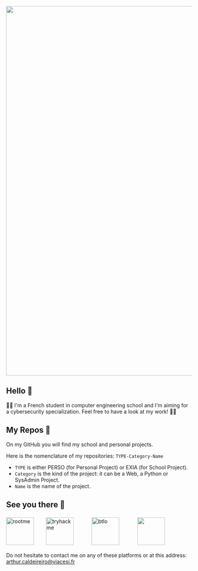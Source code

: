 <img src="https://media.giphy.com/media/YL5jUldUMWBd4l4VP8/giphy.gif" width="1000"/>

## Hello 👋
👨‍💻 I'm a French student in computer engineering school and I'm aiming for a cybersecurity specialization. Feel free to have a look at my work! 👨‍💻


## My Repos 📕
On my GitHub you will find my school and personal projects.

Here is the nomenclature of my repositories: `TYPE-Category-Name`
* `TYPE` is either PERSO (for Personal Project) or EXIA (for School Project).
* `Category` is the kind of the project: it can be a Web, a Python or SysAdmin Project.
* `Name` is the name of the project.


## See you there 👀
<a href="https://www.root-me.org/Caldei"><img src="https://i.ibb.co/Cz6zq3q/rootme.png" alt="rootme" width="75" height="75"></a>
&nbsp;&nbsp;&nbsp;&nbsp;&nbsp;
<a href="https://tryhackme.com/p/Caldei"><img src="https://i.ibb.co/cLvwVW6/tryhackme.png" alt="tryhackme" width="75" height="75" style="margin: 5px;"></a>
&nbsp;&nbsp;&nbsp;&nbsp;&nbsp;&nbsp;&nbsp;&nbsp;
<a href="https://blueteamlabs.online/public/user/69878511817918dff07a6e"><img src="https://i.ibb.co/ZcLqpxW/btlo.png" alt="btlo" width="75" height="75" style="margin: 5px;"></a>
&nbsp;&nbsp;&nbsp;&nbsp;&nbsp;&nbsp;&nbsp;&nbsp;
<a href="https://www.linkedin.com/in/arthur-caldeireiro/"><img src="https://i.ibb.co/8bDX17R/linkedin.png" width="75" height="75" style="margin: 5px;"></a>

Do not hesitate to contact me on any of these platforms or at this address: arthur.caldeireiro@viacesi.fr 
